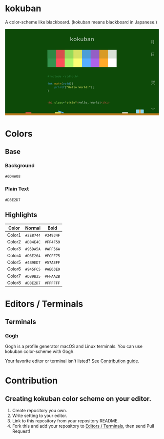 # kokuban

A color-scheme like blackboard. (kokuban means blackboard in Japanese.)

![image](./kokuban.png)

# Colors

## Base

### Background

`#0D4A08`

### Plain Text

`#D8E2D7`

## Highlights

| Color  | Normal    | Bold      |
| ------ | --------- | --------- |
| Color1 | `#2E8744` | `#34934F` |
| Color2 | `#D84E4C` | `#FF4F59` |
| Color3 | `#95DA5A` | `#AFF56A` |
| Color4 | `#D6E264` | `#FCFF75` |
| Color5 | `#4B9ED7` | `#57AEFF` |
| Color6 | `#945FC5` | `#AE63E9` |
| Color7 | `#D89B25` | `#FFAA2B` |
| Color8 | `#D8E2D7` | `#FFFFFF` |

# Editors / Terminals

## Terminals
### [Gogh](http://mayccoll.github.io/Gogh/)

Gogh is a profile generator macOS and Linux terminals.
You can use kokuban color-scheme with Gogh.

Your favorite editor or terminal isn't listed? See [Contribution guide](#creating-kokuban-color-scheme-on-your-editor).

# Contribution

## Creating kokuban color scheme on your editor.

1. Create repository you own.
2. Write setting to your editor.
3. Link to this repository from your repository README.
4. Fork this and add your repository to [Editors / Terminals](#editors--terminals), then send Pull Request!
